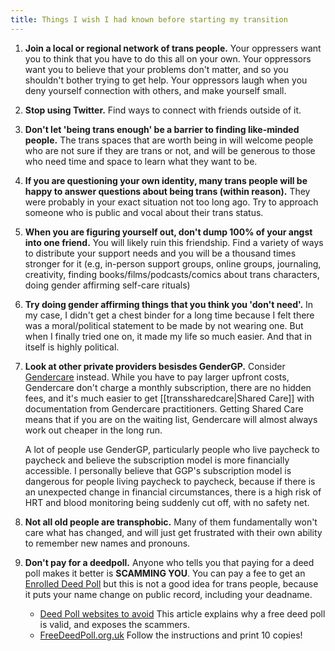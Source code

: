 ```yaml
---
title: Things I wish I had known before starting my transition
---
```

1. **Join a local or regional network of trans people.** Your oppressers want you to think that you have to do this all on your own. Your oppressors want you to believe that your problems don't matter, and so you shouldn't bother trying to get help. Your oppressors laugh when you deny yourself connection with others, and make yourself small.
2. **Stop using Twitter.** Find ways to connect with friends outside of it.
3. **Don't let 'being trans enough' be a barrier to finding like-minded people.** The trans spaces that are worth being in will welcome people who are not sure if they are trans or not, and will be generous to those who need time and space to learn what they want to be.
4. **If you are questioning your own identity, many trans people will be happy to answer questions about being trans (within reason).** They were probably in your exact situation not too long ago. Try to approach someone who is public and vocal about their trans status.
5. **When you are figuring yourself out, don't dump 100% of your angst into one friend.** You will likely ruin this friendship. Find a variety of ways to distribute your support needs and you will be a thousand times stronger for it (e.g, in-person support groups, online groups, journaling, creativity, finding books/films/podcasts/comics about trans characters, doing gender affirming self-care rituals)
6. **Try doing gender affirming things that you think you 'don't need'.** In my case, I didn't get a chest binder for a long time because I felt there was a moral/political statement to be made by not wearing one. But when I finally tried one on, it made my life so much easier. And that in itself is highly political.
7. **Look at other private providers besisdes GenderGP.** Consider [Gendercare](https://gendercare.co.uk/) instead. While you have to pay larger upfront costs, Gendercare don't charge a monthly subscription, there are no hidden fees, and it's much easier to get [[transsharedcare|Shared Care]] with documentation from Gendercare practitioners. Getting Shared Care means that if you are on the waiting list, Gendercare will almost always work out cheaper in the long run. 
   
   A lot of people use GenderGP, particularly people who live paycheck to paycheck and believe the subscription model is more financially accessible. I personally believe that GGP's subscription model is  dangerous for people living paycheck to paycheck, because if there is an unexpected change in financial circumstances, there is a high risk of HRT and blood monitoring being suddenly cut off, with no safety net. 

8. **Not all old people are transphobic.** Many of them fundamentally won't care what has changed, and will just get frustrated with their own ability to remember new names and pronouns.
9. **Don't pay for a deedpoll.** Anyone who tells you that paying for a deed poll makes it better is **SCAMMING YOU**. You can pay a fee to get an [Enrolled Deed Poll](https://www.gov.uk/change-name-deed-poll/enrol-a-deed-poll-with-the-courts) but this is not a good idea for trans people, because it puts your name change on public record, including your deadname. 
    - [Deed Poll websites to avoid](https://www.theguardian.com/money/2013/jun/29/deed-poll-websites-avoid) This article explains why a free deed poll is valid, and exposes the scammers.
    - [FreeDeedPoll.org.uk](https://freedeedpoll.org.uk/) Follow the instructions and print 10 copies!
